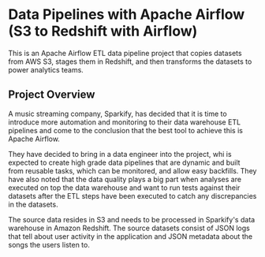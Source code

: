 # Data Pipelines with Apache Airflow (S3 to Redshift with Airflow)

This is an Apache Airflow ETL data pipeline project that copies datasets from AWS S3, stages them in Redshift, and then transforms the datasets to power analytics teams.

## Project Overview
A music streaming company, Sparkify, has decided that it is time to introduce more automation and monitoring to their data warehouse ETL pipelines and come to the conclusion that the best tool to achieve this is Apache Airflow.

They have decided to bring in a data engineer into the project, whi is expected to create high grade data pipelines that are dynamic and built from reusable tasks, which can be monitored, and allow easy backfills. They have also noted that the data quality plays a big part when analyses are executed on top the data warehouse and want to run tests against their datasets after the ETL steps have been executed to catch any discrepancies in the datasets.

The source data resides in S3 and needs to be processed in Sparkify's data warehouse in Amazon Redshift. The source datasets consist of JSON logs that tell about user activity in the application and JSON metadata about the songs the users listen to.
